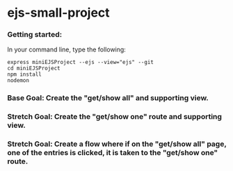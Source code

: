 # ejs-small-project

### Getting started:
In your command line, type the following:
```
express miniEJSProject --ejs --view="ejs" --git
cd miniEJSProject
npm install
nodemon
```

### Base Goal: Create the "get/show all" and supporting view.
### Stretch Goal: Create the "get/show one" route and supporting view.
### Stretch Goal: Create a flow where if on the "get/show all" page, one of the entries is clicked, it is taken to the "get/show one" route.
